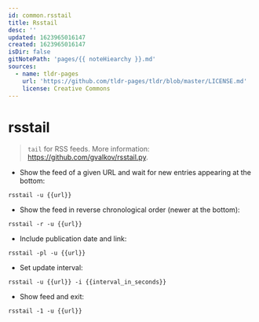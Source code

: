 ```yaml
---
id: common.rsstail
title: Rsstail
desc: ''
updated: 1623965016147
created: 1623965016147
isDir: false
gitNotePath: 'pages/{{ noteHiearchy }}.md'
sources:
  - name: tldr-pages
    url: 'https://github.com/tldr-pages/tldr/blob/master/LICENSE.md'
    license: Creative Commons
---
```

# rsstail

> `tail` for RSS feeds.
> More information: <https://github.com/gvalkov/rsstail.py>.

- Show the feed of a given URL and wait for new entries appearing at the bottom:

`rsstail -u {{url}}`

- Show the feed in reverse chronological order (newer at the bottom):

`rsstail -r -u {{url}}`

- Include publication date and link:

`rsstail -pl -u {{url}}`

- Set update interval:

`rsstail -u {{url}} -i {{interval_in_seconds}}`

- Show feed and exit:

`rsstail -1 -u {{url}}`

